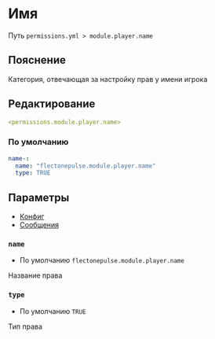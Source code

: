 # Имя
Путь `permissions.yml > module.player.name`

## Пояснение
Категория, отвечающая за настройку прав у имени игрока

## Редактирование
```yaml
<permissions.module.player.name>
```

### По умолчанию
```yaml
name-:
  name: "flectonepulse.module.player.name"
  type: TRUE
```

## Параметры

- [Конфиг](/en/config/module/player/name/)
- [Сообщения](/en/messages/ru_ru/module/player/name/)

### `name`
- По умолчанию `flectonepulse.module.player.name`

Название права

### `type`
- По умолчанию `TRUE`

Тип права

<!--@include: @/en/parts/permission.md-->

